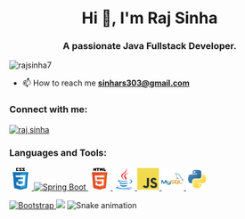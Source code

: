 
<h1 align="center">Hi 👋, I'm Raj Sinha</h1>
<h3 align="center">A passionate Java Fullstack Developer.</h3>

<p align="left"> <img src="https://komarev.com/ghpvc/?username=rajsinha7&label=Profile%20views&color=0e75b6&style=flat" alt="rajsinha7" /> </p>

- 📫 How to reach me **sinhars303@gmail.com**

<h3 align="left">Connect with me:</h3>
<p align="left">
<a href="https://linkedin.com/in/raj sinha" target="blank"><img align="center" src="https://raw.githubusercontent.com/rahuldkjain/github-profile-readme-generator/master/src/images/icons/Social/linked-in-alt.svg" alt="raj sinha" height="30" width="40" /></a>
</p>

<h3 align="left">Languages and Tools:</h3>
<p align="left"> <a href="https://www.w3schools.com/css/" target="_blank" rel="noreferrer"> <img src="https://raw.githubusercontent.com/devicons/devicon/master/icons/css3/css3-original-wordmark.svg" alt="css3" width="40" height="40"/> </a> <a href="https://spring.io/projects/spring-boot" target="_blank" rel="noreferrer"> <img src="https://encrypted-tbn0.gstatic.com/images?q=tbn:ANd9GcT8i4zPog-0j0JR_yZglxPhTPZXxN2iMTQ3Dw&s" alt="Spring Boot" width="40" height="40"/> </a> <a href="https://www.w3.org/html/" target="_blank" rel="noreferrer"> <img src="https://raw.githubusercontent.com/devicons/devicon/master/icons/html5/html5-original-wordmark.svg" alt="html5" width="40" height="40"/> </a> <a href="https://www.java.com" target="_blank" rel="noreferrer"> <img src="https://raw.githubusercontent.com/devicons/devicon/master/icons/java/java-original.svg" alt="java" width="40" height="40"/> </a> <a href="https://developer.mozilla.org/en-US/docs/Web/JavaScript" target="_blank" rel="noreferrer"> <img src="https://raw.githubusercontent.com/devicons/devicon/master/icons/javascript/javascript-original.svg" alt="javascript" width="40" height="40"/> </a> <a href="https://www.mysql.com/" target="_blank" rel="noreferrer"> <img src="https://raw.githubusercontent.com/devicons/devicon/master/icons/mysql/mysql-original-wordmark.svg" alt="mysql" width="40" height="40"/> </a> <a href="https://www.python.org" target="_blank" rel="noreferrer"> <img src="https://raw.githubusercontent.com/devicons/devicon/master/icons/python/python-original.svg" alt="python" width="40" height="40"/> </a> </p><a href="https://getbootstrap.com/docs/5.0/getting-started/introduction/" target="_blank" rel="noreferrer"><img src="https://upload.wikimedia.org/wikipedia/commons/thumb/b/b2/Bootstrap_logo.svg/800px-Bootstrap_logo.svg.png" alt="Bootstrap" width="40" height="40"/> </a> 


<img src="https://leadschool.in/wp-content/uploads/2022/04/shutterstock_1777292972.jpg"> 

<img src="https://raw.githubusercontent.com/Sutil/Sutil/2b2fad3bf54522bb30c8c170591fc68ff51b69e6/github-contribution-grid-snake2.svg" alt="Snake animation" />

###
